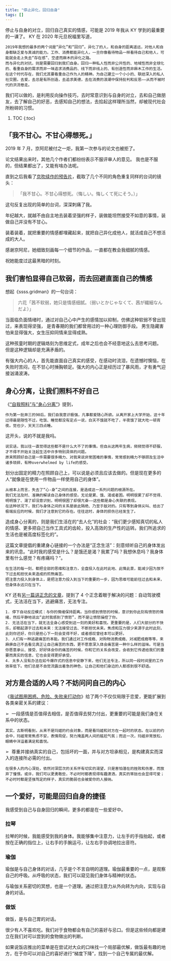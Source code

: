 ```yaml
---
title: "停止异化，回归自身"
tags: []
---
```


停止与自身的对立，回归自己真实的情感，可能是 2019 年我从 KY 学到的最重要的一课了。
KY 在 2020 年元旦祝福里写道，

    2019年我想的最多的两个词是“异化”和“回归”。异化了的人，和自身的距离遥远，对他人和自身都缺乏爱与真诚的能力。工作、消费都能异化人，一旦你像看待物品一样看待自己和他人，可能就会走上失去“存在感”、空虚而麻木的异化之路。
    而与异化的对抗，则是需要回归到我们自身。回归一种私人性而非公共性的、地域性而非全球化的、看重自身的需求而非一味追求消费品的、线下而非线上的、有创造性而非麻木工作的生活。
    在这个时代存在，我们尤其要看重自己作为人的精神。为自己建立一个小小的、联结深入的私人社交圈，去爱，去总是有所创造，去追求美德，去在消费的浪潮中保持批判和反思——从而不被时代的洪流卷走。

我们可以做的，是利用反向操作技巧，去时常意识到与自身的对立，去和自己做朋友，去了解自己的好恶，去感知自己的想法，去拾起这样理所当然，却被现代社会所粉碎的习惯。

1. TOC
{:toc}

## 「我不甘心。不甘心得想死。」

2019 年 7 月，京阿尼被付之一炬，我第一次参与的论文也被拒了。

论文结果出来时，其他几个作者们都纷纷表示不服评审人的意见。
我也是不服的，但结果都出了，又能有啥办法呢。

直到之后我看了[京吹续作的预告片](https://youtu.be/w8Kyfk9Ff58)，截取了几个不同的角色重复同样的台词的镜头：

> 「我不甘心。不甘心得想死。（悔しい。悔しくて死にそう。）」

这句反复出现的简单的台词，深深刺痛了我。

年纪越大，就越不由自主地去装着坚强的样子，装做能坦然接受不如意的事情，装做自己并没有不甘心。

装着装着，就把重要的情感都埋藏起来，就把自己异化成他人，就活成自己不想活成的大人。

感谢京阿尼，她细致刻画每一个细节的作品，一直都在教会我细腻的情感。

祝她能度过这最黑暗的时刻。

## 我们害怕显得自己软弱，而去回避直面自己的情感

想起《ssss.gridman》的一句台词：

> 六花「茜不软弱，她只是情感细腻。（弱いとかじゃなくて、茜が繊細なんだよ）」

当面临负面情绪时，通过对自己心中产生的感情加以抑制，仿佛这种软弱不曾出现过，来表现得坚强，
是青春期的我们都曾用过的一种心理防御手段。
男生隐藏害怕来显得强大，女生压抑同情来显得成熟。

这种孩童时期的逻辑烙刻为思维定式，成年之后也会不经意地这么去思考问题。
但是这种逻辑却是充满矛盾的。

有强大内心的人，首先能直面自己真实的感受，在感动时流泪，在遗憾时懊恼，在失败时苦闷，在不甘心时捶胸顿足。强大的内心正是经历过了暴风雨，才有勇气迎接汹涌波涛。

## 身心分离，让我们照料不好自己

《[“自我照料”与“身心分离”](https://mp.weixin.qq.com/s/i5vYqaUIOm2v7neIp29xIw)》提到，

    作为第一批奔三的90后，我们自我意识极强，凡事都爱随心所欲。从离开家上大学开始，这十年过得最是随性不过，吃饭、睡觉都没有定点一说，白天不饿就不吃了，半夜饿了就大吃一顿宵夜。觉也少，天天三四点睡。

这开头，说的不就是我吗。

    说实话，我以往一直觉得这些都不是什么大不了的事情。但自从这两年生病，频频觉得不舒服，才不得不开始关注起生活中许多特别具体的问题。
    原来照顾好自己是一件需要很多精力、对我来说非常困难的事情，常常感到精力不够顾及生活中诸多琐碎，有种overwhelmed by life的感受。

划分出固定的精力在照顾自己上，可以说是必须且应该去做的。但是现在更多的人“就像是在使用一件物品一样使用自己的身体”。

    从根本上而言，失去了“心-身”之间的连接，是造成这一系列问题的根源所在。
    我们无法及时、准确的解读自己身体的感受。无论是累、饿、渴或者困。明明很累了却不觉得、明明饿了、渴了却没意识到，明明很困了却很亢奋——这些都是身心失联的表现。
    在这种状况下，我们与身体之间的关系是彼此隔绝、乃至于敌对的。只有等到身体尖叫、给出了极端反应的时候，我们才注意到它的存在。往往这时，身体的损伤已经发生了。

造成身心分离的，则是我们生活在的“去人化”的社会：“我们更少感知真切的私人的情感、更多把自己当作工具式的齿轮，投入高效的生产性的运转。我们所追求的生活也是被高度标签化的”。

这篇文章提倡的重建身心链接的一个办法是“正念生活”：刻意倾听自己的身体发出来的讯息。“此时我的感受是什么？是饿还是渴？我累了吗？我想休息吗？我身体里有什么感觉？有疼痛吗？”。

    在生活的每一刻，都把全部的思维和注意力，全盘投入在此时此地、此情此景，能减少因为放不下过去和担忧未来造成的煎熬痛苦。
    把注意力投入到身体上，是把注意力投入到当下的重要的一步，因为思维可能前往过去和未来，但身体永远只在当下。

KY 还有[另一篇讲正念的文章](https://mp.weixin.qq.com/s/7NxtJ8yY5F_qzSOC2OuUpQ)，提到了 4 个正念着眼于解决的问题：自动驾驶模式，无法活在当下，逃避痛苦，无法专注。

    1. 停下自动反应模式：与你的情绪保持距离。当你感到愤怒的时候，意识到你此刻有愤怒的情绪，然后平静地说出“此时我感到了愤怒”，而不是让愤怒操控了你。
    2. 无法活在当下，就无法全身心感受到这一刻的美好和喜悦。更重要的是，人们大部分的不快乐，却都起源于过去和未来：无法接受过去、不断担忧未来。焦虑和压力很少来源于此时此刻，此刻你还好，你只是担心下一刻会变得不好，或者感叹曾经本可以更好。
    3. 人们有一种逃避痛苦的本能。我们通过对工作成瘾、对购物消费成瘾、对减肥成瘾等等，来麻痹自己不去看见真正让自己痛苦的东西，更不愿意深入体会痛苦是一种什么样的滋味。可是当你愿意承认、接受、好好体会你的痛苦的时候，你和它的关系会改变，会收到它传递给我们的重要而真实的信息，它也会变得更好承受。
    4. 太多人没有办法在如今爆炸式的信息中安静下来，他们无法专注，所以同一段时间里的工作效率低下。他们总是不自觉流露出着急的神色，让自己和他们身边的人都感到很不舒适。

## 对方是合适的人吗？不妨问问自己的内心

《[我试图用困惑、危险、失败来打动你](https://mp.weixin.qq.com/s/iZPKVMOCaE4G0i4gx2O6oQ)》给了两个不仅仅局限于恋爱，更能扩展到各类亲密关系的建议：

➢&nbsp; 一段感情是否值得去相信，是否值得去努力付出，更重要的可能是我们身在关系中的状态。

    其实，古斯明看到，从来不是玛姬的约会对象，而是看玛姬和对方在一起时的状态。在以前的约会中，玛姬常常焦虑不安，表情局促，努力掩盖两人间的尴尬气氛；而这一次，玛姬非常放松，眼睛中洋溢着满足和喜悦。

➢&nbsp; 尊重并接纳真实的自己，包括坏的一面，并与对方坦承相见，是构建真实而深入的连接所必需的付出。

    在很多人的内心深处，依然对深层次的关系怀有切实的渴望，只是害怕潜在的挫败和伤害，而放弃了憧憬。或许，我们可以更勇敢些，不必时时都表现得有趣潇洒，真实的笨拙也会显得可爱；不必时时都是坚强笃定的样子，真实的脆弱也会被爱你的人接纳。


## 一个爱好，可能是回归自身的捷径

我感受到自己与自身回归的瞬间，更多的都是在一些爱好中。

### 拉琴

拉琴的时候，我能感受到我的身体。我能够集中注意力，让左手的手指抬起，或者按在正确的指位上，让右手的手腕运弓，让左右手协调地拉出音符。

### 瑜伽

瑜伽是与自己身体的对话，几乎是个不言自明的道理。瑜伽最重要的一点，是观察自己的呼吸。从呼吸的状态，我们可以窥见我们身体与精神的状态。

与瑜伽关系密切的冥想，也是一个道理。通过把注意力从外向转为内向，实现与自身的对话。

### 做饭

做饭，是与自己胃的对话。

很少有人不喜欢吃。我们对于食物都会有自己的喜好与忌口。但是这些倾向都是建立在我们对可以尝到的食物做出的判断。

如果说饭店推出的菜单是在尝试对大众的口味找一个局部最优解，做饭最有趣的地方，在于你可以对自己的喜好进行“梯度下降”，找到一个自己专属的最优解。

<!-- 从自己为自己做吃的以来，我才发现自己喜欢把大蒜煎的金黄再吃，喜欢。。。 -->


